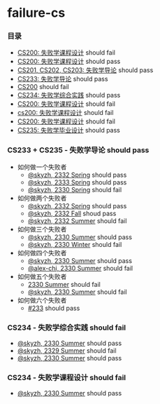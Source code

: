 # failure-cs

### 目录

* [CS200: 失败学课程设计](#cs000) should fail
* [CS200: 失败学课程设计](#cs200) should pass
* [CS201, CS202, CS203: 失败学导论](#cs201) should pass
* [CS233: 失败学导论](#cs233) should pass
* [CS200](#cs233) should fail
* [CS234: 失败学综合实践](#cs234) should pass
* [CS200: 失败学课程设计](#cs200) should fail
* [cs200: 失败学课程设计](#cs200) should fail
* [CS200: 失败学课程设计](#CS200) should fail
* [CS235: 失败学毕业设计](#cs235) should pass

<a name="cs233"></a>
### CS233 + CS235 - 失败学导论 should pass

* 如何做一个失败者
    * [@skyzh, 2332 Spring](https://github.com/SJTU-CSE/awesome-cs) should pass
    * [@skyzh, 2333 Spring](https://github.com/SJTU-CSE/awesome-cs) should pass
    * [@skyzh, 2330 Spring](https://github.com/SJTU-CSE/awesome-cs) should fail
* 如何做两个失败者
    * [@skyzh, 2332 Spring](https://github.com/SJTU-CSE/awesome-cs) should pass
    * [@skyzh, 2332 Fall](https://github.com/SJTU-CSE/awesome-cs) shoud pass
    * [@skyzh, 2332 Summer](https://github.com/SJTU-CSE/awesome-cs) should fail
* 如何做三个失败者
    * [@skyzh, 2330 Summer](https://github.com/SJTU-CSE/awesome-cs) should pass
    * [@skyzh, 2330 Winter](https://github.com/SJTU-CSE/awesome-cs) should fail
* 如何做四个失败者
    * [@skyzh, 2330 Summer](https://github.com/SJTU-CSE/awesome-cs) should pass
    * [@alex-chi, 2330 Summer](https://github.com/SJTU-CSE/awesome-cs) should fail
* 如何做五个失败者
    * [2330 Summer](https://github.com/SJTU-CSE/awesome-cs) should fail
    * [@skyzh, 2330 Summer]() should fail
* 如何做六个失败者
    * [#233](https://github.com/SJTU-CSE/awesome-cs/pulls/33) should pass

<a name="cs235"></a>
### CS234 - 失败学综合实践 should fail

* [@skyzh, 2330 Summer](https://github.com/SJTU-CSE/awesome-cs/pulls/33) should pass
* [@skyzh, 2329 Summer](https://github.com/SJTU-CSE/awesome-cs/pulls/33) should fail
* [@skyzh, 2330 Summer](https://github.com/SJTU-CSE/awesome-cs/pulls/33) should pass

### CS234 - 失败学课程设计 should fail

* [@skyzh, 2330 Summer](https://github.com/SJTU-CSE/awesome-cs/pulls/33) should pass
